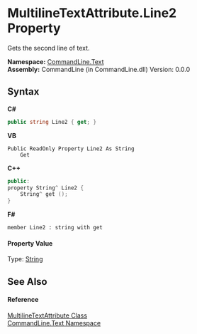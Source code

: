 # MultilineTextAttribute.Line2 Property 
 

Gets the second line of text.

**Namespace:**&nbsp;<a href="N_CommandLine_Text">CommandLine.Text</a><br />**Assembly:**&nbsp;CommandLine (in CommandLine.dll) Version: 0.0.0

## Syntax

**C#**<br />
``` C#
public string Line2 { get; }
```

**VB**<br />
``` VB
Public ReadOnly Property Line2 As String
	Get
```

**C++**<br />
``` C++
public:
property String^ Line2 {
	String^ get ();
}
```

**F#**<br />
``` F#
member Line2 : string with get

```


#### Property Value
Type: <a href="https://docs.microsoft.com/dotnet/api/system.string" target="_blank">String</a>

## See Also


#### Reference
<a href="T_CommandLine_Text_MultilineTextAttribute">MultilineTextAttribute Class</a><br /><a href="N_CommandLine_Text">CommandLine.Text Namespace</a><br />